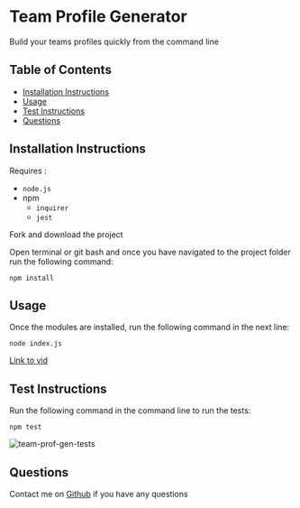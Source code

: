 # Team Profile Generator
Build your teams profiles quickly from the command line
   
  
## Table of Contents
- [Installation Instructions](#installation-instructions)
- [Usage](#usage)
- [Test Instructions](#test-instructions)
- [Questions](#questions)


## Installation Instructions
Requires : 
- `node.js`
- npm 
   - `inquirer`
   - `jest`
   
Fork and download the project

Open terminal or git bash and once you have navigated to the project folder run the following command:

```
npm install
```

 
## Usage 
Once the modules are installed, run the following command in the next line:
```
node index.js
```  
<!-- ![ezgif com-gif-maker](https://user-images.githubusercontent.com/85494162/139574461-f09c0e9a-90ab-46ea-8369-50403176045c.gif) -->



[Link to vid](https://user-images.githubusercontent.com/85494162/139661386-2adc8491-02d0-4c7d-ae46-74d4271f66c7.mp4)


## Test Instructions
Run the following command in the command line to run the tests:

```
npm test
```

![team-prof-gen-tests](https://user-images.githubusercontent.com/85494162/139574366-c6691886-23b5-45f3-aec7-25cafcb1639c.png)


## Questions
Contact me on [Github](https://github.com/gitme-waffles) if you have any questions 
 
